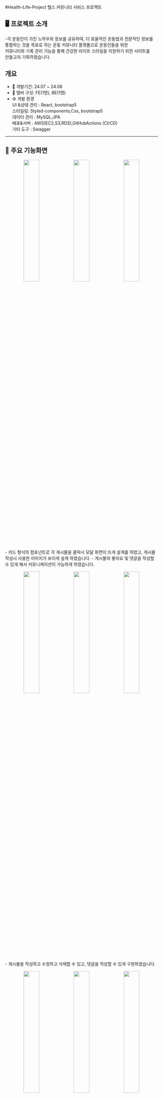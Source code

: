 #Health-Life-Project
헬스 커뮤니티 서비스 프로젝트

## 🖥️ 프로젝트 소개
-각 운동인이 가진 노하우와 정보를 공유하여, 더 효율적인 운동법과 전문적인 정보를 <br>통합하는 것을 목표로 하는 운동 커뮤니티 플랫폼으로 운동인들을 위한<br> 커뮤니티와 기록 관리 기능을 통해 건강한 라이프 스타일을 지원하기 위한 사이트를 <br>만들고자 기획하였습니다.
<br>
## 개요
- 📅 개발기간: 24.07 ~ 24.08
- 👥 멤버 구성: FE(1명), BE(1명)
- ⚙️ 개발 환경 <br>
  UI &상태 관리 : React, bootstrap5<br>
  스타일링: Styled-components,Css, bootstrap5<br>
  데이터 관리 : MySQL,JPA<br>
  배포&서버 : AWS(EC2,S3,RDS),GitHubActions (CI/CD)<br>
  기타 도구 : Swagger
---
## 📍 주요 기능화면
<p align="center" gap=10px>
<img src='https://github.com/user-attachments/assets/fa70a467-d0b7-464b-83b6-9ff70ddcd453' width="32%"  align="center">
<img src='https://github.com/user-attachments/assets/b4b5e82a-57ad-49ef-ae5e-3c57459ba473'
  width="32%"  align="center">
<img src='https://github.com/user-attachments/assets/3650949e-86e1-4bd4-bcaa-8c40d992caee'width="32%"  align="center">
</p><br>
- 카드 형식의 컴포넌트로 각 게시물을 클릭시 모달 화면이 뜨게 설계를 하였고, 게시물 작성시 사용한 이미지가 보이게 설계 하였습니다.
- 게시물의 좋아요 및 댓글을 작성할 수 있게 해서 커뮤니케이션이 가능하게 하였습니다.<br>
<p align="center">
<img src='https://github.com/user-attachments/assets/9e4365b8-8519-4e91-af06-e5027e56b16e'width="32%"  align="center">
<img src='https://github.com/user-attachments/assets/f69acf7f-f735-4405-aee1-804c0bdabf5b'width="32%"  align="center">
<img src='https://github.com/user-attachments/assets/9c9b7919-69e5-4bf8-bfc6-7e905bd9485e'width="32%" align="center">
</p><br>
- 게시물을 작성하고 수정하고 삭제할 수 있고, 댓글을 작성할 수 있게 구현하였습니다.<br>
<p align="center">
<img src='https://github.com/user-attachments/assets/c21c00e8-33ca-4aae-bff5-90f83e4cc5e5'width="32%" align="center">
<img src='https://github.com/user-attachments/assets/2be688c3-5ad1-426b-8e66-ac718cee482f'width="32%" align="center">
<img src='https://github.com/user-attachments/assets/462e976e-d249-4b11-98c4-77898447ae13'width="32%" align="center">
</p>
- 마이페이지에서 로그인된 유저의 게시물을 확인하고 , 정보를 수정및 확인할 수 있습니다.
